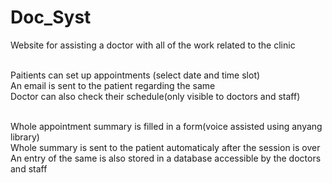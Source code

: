 # Doc_Syst

Website for assisting a doctor with all of the work related to the clinic<br><br>

Paitients can set up appointments (select date and time slot)<br>
An email is sent to the patient regarding the same<br>
Doctor can also check their schedule(only visible to doctors and staff)<br><br>

Whole appointment summary is filled in a form(voice assisted using anyang library)<br>
Whole summary is sent to the patient automaticaly after the session is over<br>
An entry of the same is also stored in a database accessible by the doctors and staff
